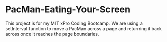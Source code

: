 # PacMan-Eating-Your-Screen
This project is for my MIT xPro Coding Bootcamp. We are using a setInterval function to move a PacMan across a page and returning it back across once it reaches the page boundaries. 